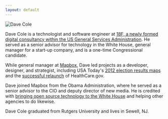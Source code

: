```yaml
---
layout: default
---
```


![Dave Cole]({{site.baseurl}}/img/dave@2x.jpg)

Dave Cole is a technologist and software engineer at [18F, a newly formed digital consultancy within the US General Services Administration](https://18f.gsa.gov/). He served as a senior advisor for technology in the White House, general manager for a start-up company, and is a one-time Congressional candidate.

While general manager at [Mapbox](http://mapbox.com), Dave led projects as a developer, designer, and strategist, including USA Today's [2012 election results maps](https://www.mapbox.com/blog/election-mapping-usatoday/) and the [successful relaunch](http://www.theatlantic.com/technology/archive/2013/06/healthcaregov-code-developed-by-the-people-and-for-the-people-released-back-to-the-people/277295/) of HealthCare.gov.

Dave joined Mapbox from the Obama Administration, where he served as a senior advisor to the CIO and deputy director of new media. He is credited with [bringing open source technology to the White House](http://arstechnica.com/information-technology/2010/04/the-white-houseopen-source-drupal-developer/) and helping other agencies to do likewise.

Dave Cole graduated from Rutgers University and lives in Sewell, NJ.
